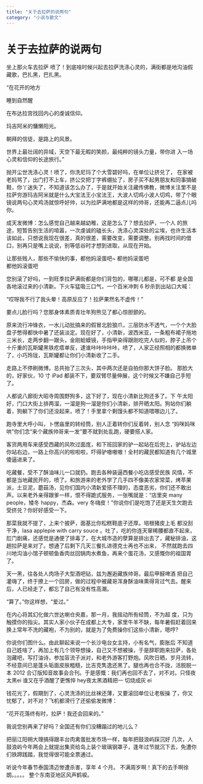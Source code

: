 ```yaml
---
title: "关于去拉萨的说两句"
category: "小说与散文"
---
```

# 关于去拉萨的说两句

坐上那火车去拉萨 喷了！到底啥时候兴起去拉萨洗涤心灵的，满街都是地沟油假藏歌，巴扎黑，巴扎黑。

“在花开的地方

睡到自然醒

在布达拉宫找回内心的虔诚信仰。

玛吉阿米的慵懒阳光。

朝拜的信徒，是路上的风景。

世界上最壮阔的异域，天空下最无暇的笑颜，最纯粹的镜头力量，带你进 入一场心灵和信仰的长途旅行。”

抛开尘世洗涤心灵！喷了，你洗尼玛了个大雪碧好吗，在单位让挤兑了， 在家被老妈骂了，出门打不上车，挤公交把丁字裤绷扯了，房子买不起男朋友和同事搞破鞋，你丫迷失了，不知道该怎么办了，于是就开始关注藏传佛教，微博关注里不是拉萨穷游玛吉阿米就是什么大宝法王小宝法王，大波人切鸡小波人切鸡，带了个眼镜说两句心灵鸡汤就惊呼好帅，以为拉萨满地都是这样的帅哥，还能再二逼点儿吗你。

成天发微博：怎么感觉自己越来越幼稚，这是怎么了？想去拉萨，一个人 的旅途，短暂告别生活的喧嚣，一次虔诚的磕长头，洗涤心灵深处的尘埃，也许生活本该如此，只想说我现在很差，真的很差，需要改变，需要调整。别再找时间的借口，别再只是嘴上说说，别等低谷时才想到进取，从现在开始。

让那些贱人，那些不愉快的事，都他妈滚蛋吧~ 都他妈滚蛋吧  
 都他妈滚蛋吧

您别滚了好吗，一到旺季拉萨满街都是你们背包的，哪哪儿都是，可不都 是全国各地滚过来的小清新。下火车猛吸三口气，一个百米冲刺 6 秒杀到出站口大喊：

“哎呀我不行了我头晕！高原反应了！拉萨果然名不虚传！”

要点儿脸行吗？您那身体素质青壮年狗熊见了都心惊胆颤的。

原来流行冲锋衣，一水儿动批搞来的假冒北脸狼爪，三层防水不透气，一个个大脸盘子憋得都快中暑了还装淡定。现在好了，小清新，波西米亚，一条粗布裙子拖地三米长，走两步翻一跟头，金刚蛤蟆镜，手指甲染得跟刚吃完人似的，脖子上吊个十斤重的瓦斯罐黑铁疙瘩单反，逮谁咔咔咔咔咔，喷了，人家正经照相的都换微单了，小巧玲珑，瓦斯罐都让你们小清新收了二手。

走路上不停刷微博。总共抬了三次头，其中两次还是自拍你那大饼子脸。 那脸大的，好家伙，10 寸 iPad 都装不下，要双臂尽量伸展，这个时候又不嫌自己手短了。

人都说八廊街大昭寺周围野狗多，这下好了，现在小清新比狗还多了。下 午太阳好，门口大街上排两溜，一溜是狗一溜是你们小清新，排开晒太阳。狗站你们躺着，狗躺下了你们还没起来，喷了！手里拿个剩馒头都不知道喂哪边儿了。

跑寺里大呼小叫，卜愣庙里的转经筒，别人正着转你们反着转，别人念 “妈咪妈咪哄”你们念“来个藏族帅哥来一发”要不就到处乱跑，硬要搭人家。

客货两用车来感受西藏的风吹过面庞，和下班回家的驴一起站在后兜上，驴站左边你站右边，一路上你高兴的啦啦啦，吓得驴嗷嗷嗷！全村的藏民都知道有几个城里傻逼进来了。

吃藏餐，受不了酥油味儿一口就扔。跑去各种装逼西餐小吃店感受民族 风情，不都是当地藏民开的，喷了。和旅游来的老外学了几手四不像美农家常菜，烤苹果派，土豆泥，蘑菇汤，见你们国内小清新爱搭不理的，态度恶劣，你们还不敢出声。以来老外亲得跟爹一样，恨不得跪式服务，一张嘴就是：“店里突 many people，矮冬 happy，杰森。very 冬嗨皮！”你说你们是吃饱了还是天生欠跑去受挤兑？你好好感受一下。

那菜我就不提了，上来个披萨，面基比你松糕鞋底子还厚。培根猪皮上毛 都没刮干净，lasa applepie with carry souce 。吐了，吃的你连天窜稀腰都直不起来，肛门剧痛，还感觉是通便了排毒了，在大城市造的孽算是排出去了，藏秘排油，这趟拉萨是来对了。想通了后剩下几天三餐扎进德克士再也不出来， 不然就跑去四川地沟油小馆子顿顿鱼香肉丝回锅肉水煮鱼，再来个蛋花汤，又感慨你的祖国胃了。

天一黑，往各处人肉场子大型酒吧钻，兹为邂逅藏族帅哥。最后甲醛啤酒 把自己灌嗨了，终于撩上一个回房，做的过程中被藏哥浑身酥油味熏得背过气去。醒来后，人已经走了，都忘了自己有没有性高潮。

“算了。”你这样想，“爱过。”

在内心将其幻化做六世达喇仓央嘉，那一月，我摇动所有经筒，不为超 度，只为触摸你的指尖。其实人家小伙子在成都上大专，家里牛羊不缺，每年暑假赶着回来换上常年不洗的藏袍，不为别的，就是为了免费操你们这些小清新，嗯哼?

你说你们图什么。由此聊起来说一个长沙电台女主持，小有名气，膨胀后 不知道自己姓啥了，再加上有几个领导想操，自己又不想被操，于是辞职跑来拉萨，各处泡藏吧，写打油诗，参加盲流子派对，和老外游客打野炮。风吹日晒，岁月流转，不经意间已是蓬头垢面皮肤粗糙，比吉克隽逸还黑了。腿也再也合不拢，活脱脱一本 2012 合订版知音故事会合刊。于是感慨：我们再也回不去了，对不对。只怪夜太黑ei 谁又在乎酒醒了更憔悴 hey夜太黑酒精把一 切烧成灰 ei

钱花光了，假期到了，心灵洗涤的比丝袜还薄，又要滚回单位让老板操 了，你又忧郁了，对不对？飞机都滑行了还偷偷发微博：

“花开花落终有时，拉萨！我还会回来的。”

我说您别再来了好吗？全国还有你们没糟蹋过的地儿么？

把丽江阳朔大理搞得跟丰台肉禽蛋批发市场一样，每年把鼓浪屿踩沉好 几次，人鼓浪屿今年两会上就提出集资给岛上装个玻璃钢罩子，逢年过节就沉下去，免遭你们铁蹄践踏，我觉得很可能全票通过。

听说今年春节泰国清迈惨遭杀害，享年 4 个月。 不满周岁啊！真下的去手啊徐朗。。。。。 整个东南亚地区风声鹤唳。



